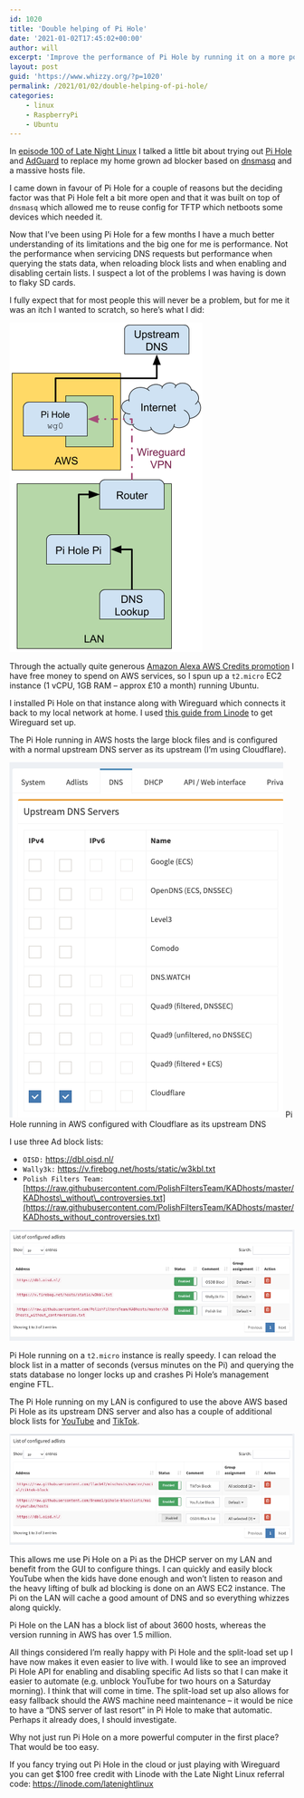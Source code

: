 ```yaml
---
id: 1020
title: 'Double helping of Pi Hole'
date: '2021-01-02T17:45:02+00:00'
author: will
excerpt: 'Improve the performance of Pi Hole by running it on a more powerful computer. Durr.'
layout: post
guid: 'https://www.whizzy.org/?p=1020'
permalink: /2021/01/02/double-helping-of-pi-hole/
categories:
    - linux
    - RaspberryPi
    - Ubuntu
---
```


In [episode 100 of Late Night Linux](https://latenightlinux.com/late-night-linux-episode-100/) I talked a little bit about trying out [Pi Hole](https://pi-hole.net/) and [AdGuard](https://adguard.com/en/welcome.html) to replace my home grown ad blocker based on [dnsmasq](http://www.thekelleys.org.uk/dnsmasq/doc.html) and a massive hosts file.

I came down in favour of Pi Hole for a couple of reasons but the deciding factor was that Pi Hole felt a bit more open and that it was built on top of `dnsmasq` which allowed me to reuse config for TFTP which netboots some devices which needed it.

Now that I’ve been using Pi Hole for a few months I have a much better understanding of its limitations and the big one for me is performance. Not the performance when servicing DNS requests but performance when querying the stats data, when reloading block lists and when enabling and disabling certain lists. I suspect a lot of the problems I was having is down to flaky SD cards.

I fully expect that for most people this will never be a problem, but for me it was an itch I wanted to scratch, so here’s what I did:

![](/wp-content/uploads/2021/01/Double-Pi-Hole.png)

Through the actually quite generous [Amazon Alexa AWS Credits promotion](https://developer.amazon.com/en-US/alexa/alexa-skills-kit/new/aws-promotional-credits) I have free money to spend on AWS services, so I spun up a `t2.micro` EC2 instance (1 vCPU, 1GB RAM – approx £10 a month) running Ubuntu.

I installed Pi Hole on that instance along with Wireguard which connects it back to my local network at home. I used [this guide from Linode](https://www.linode.com/docs/guides/set-up-wireguard-vpn-on-ubuntu/) to get Wireguard set up.

The Pi Hole running in AWS hosts the large block files and is configured with a normal upstream DNS server as its upstream (I’m using Cloudflare).

![](/wp-content/uploads/2021/01/image-2.png)
Pi Hole running in AWS configured with Cloudflare as its upstream DNS

I use three Ad block lists:

- `OISD:` <https://dbl.oisd.nl/>
- `Wally3k:` <https://v.firebog.net/hosts/static/w3kbl.txt>
- `Polish Filters Team: `[https://raw.githubusercontent.com/PolishFiltersTeam/KADhosts/master/KADhosts\_without\_controversies.txt](https://raw.githubusercontent.com/PolishFiltersTeam/KADhosts/master/KADhosts_without_controversies.txt)

![](/wp-content/uploads/2021/01/image-1.png)

Pi Hole running on a `t2.micro` instance is really speedy. I can reload the block list in a matter of seconds (versus minutes on the Pi) and querying the stats database no longer locks up and crashes Pi Hole’s management engine FTL.

The Pi Hole running on my LAN is configured to use the above AWS based Pi Hole as its upstream DNS server and also has a couple of additional block lists for [YouTube](https://raw.githubusercontent.com/8none1/pihole-blocklists/main/youtube/hosts) and [TikTok](https://raw.githubusercontent.com/llacb47/mischosts/master/social/tiktok-block).

![](/wp-content/uploads/2021/01/image.png)

This allows me use Pi Hole on a Pi as the DHCP server on my LAN and benefit from the GUI to configure things. I can quickly and easily block YouTube when the kids have done enough and won’t listen to reason and the heavy lifting of bulk ad blocking is done on an AWS EC2 instance. The Pi on the LAN will cache a good amount of DNS and so everything whizzes along quickly.

Pi Hole on the LAN has a block list of about 3600 hosts, whereas the version running in AWS has over 1.5 million.

All things considered I’m really happy with Pi Hole and the split-load set up I have now makes it even easier to live with. I would like to see an improved Pi Hole API for enabling and disabling specific Ad lists so that I can make it easier to automate (e.g. unblock YouTube for two hours on a Saturday morning). I think that will come in time. The split-load set up also allows for easy fallback should the AWS machine need maintenance – it would be nice to have a “DNS server of last resort” in Pi Hole to make that automatic. Perhaps it already does, I should investigate.

Why not just run Pi Hole on a more powerful computer in the first place? That would be too easy.

If you fancy trying out Pi Hole in the cloud or just playing with Wireguard you can get $100 free credit with Linode with the Late Night Linux referral code: <https://linode.com/latenightlinux>